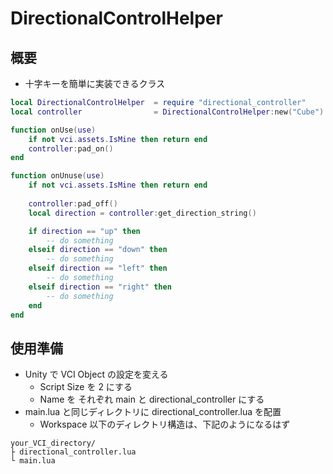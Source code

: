 # DirectionalControlHelper

## 概要

* 十字キーを簡単に実装できるクラス

```lua
local DirectionalControlHelper	= require "directional_controller"
local controller	    		= DirectionalControlHelper:new("Cube") -- "VCI SubItem 名、この例では Cube"

function onUse(use)
    if not vci.assets.IsMine then return end
    controller:pad_on()
end

function onUnuse(use)
    if not vci.assets.IsMine then return end
    
    controller:pad_off()
    local direction = controller:get_direction_string()

	if direction == "up" then
		-- do something
	elseif direction == "down" then
		-- do something
	elseif direction == "left" then
		-- do something
	elseif direction == "right" then
		-- do something
	end
end

```

## 使用準備

* Unity で VCI Object の設定を変える
	* Script Size を 2 にする
	* Name を それぞれ main と directional_controller にする
* main.lua と同じディレクトリに directional_controller.lua を配置
	* Workspace 以下のディレクトリ構造は、下記のようになるはず
```
your_VCI_directory/
├ directional_controller.lua
└ main.lua
```